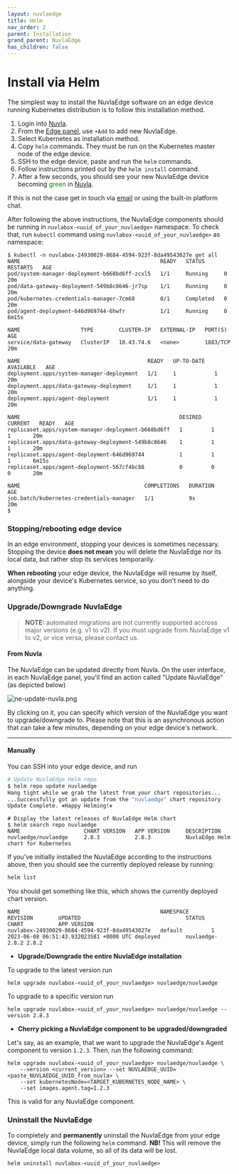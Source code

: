 ```yaml
---
layout: nuvlaedge
title: Helm
nav_order: 2
parent: Installation
grand_parent: NuvlaEdge
has_children: false
---
```


# Install via Helm

The simplest way to install the NuvlaEdge software on an edge device running
Kubernetes distribution is to follow this installation method. 

1. Login into [Nuvla](https://nuvla.io).
2. From the [Edge panel](https://nuvla.io/ui/edges), use `+Add` to add new NuvlaEdge.
3. Select Kubernetes as installation method.
4. Copy `helm` commands. They must be run on the Kubernetes master node of the edge device.
5. SSH to the edge device, paste and run the `helm` commands.
6. Follow instructions printed out by the `helm install` command.
7. After a few seconds, you should see your new NuvlaEdge device
   becoming <span style="color:green">green</span>
   in [Nuvla](https://nuvla.io/ui/edges).

If this is not the case get in touch via [email](mailto:support@sixsq.com) or
using the built-in platform chat.

After following the above instructions, the NuvlaEdge components should be
running in `nuvlabox-<uuid_of_your_nuvlaedge>` namespace. To check that, run
`kubectl` command using `nuvlabox-<uuid_of_your_nuvlaedge>` as namespace:

```shell
$ kubectl -n nuvlabox-24930029-8684-4594-923f-8da49543027e get all
NAME                                            READY   STATUS      RESTARTS   AGE
pod/system-manager-deployment-b668bd6ff-zcxl5   1/1     Running     0          20m
pod/data-gateway-deployment-549b8c8646-jr7sp    1/1     Running     0          20m
pod/kubernetes-credentials-manager-7cm68        0/1     Completed   0          20m
pod/agent-deployment-646d969744-6hwfr           1/1     Running     0          6m15s

NAME                   TYPE        CLUSTER-IP   EXTERNAL-IP   PORT(S)    AGE
service/data-gateway   ClusterIP   10.43.74.6   <none>        1883/TCP   20m

NAME                                        READY   UP-TO-DATE   AVAILABLE   AGE
deployment.apps/system-manager-deployment   1/1     1            1           20m
deployment.apps/data-gateway-deployment     1/1     1            1           20m
deployment.apps/agent-deployment            1/1     1            1           20m

NAME                                                  DESIRED   CURRENT   READY   AGE
replicaset.apps/system-manager-deployment-b668bd6ff   1         1         1       20m
replicaset.apps/data-gateway-deployment-549b8c8646    1         1         1       20m
replicaset.apps/agent-deployment-646d969744           1         1         1       6m15s
replicaset.apps/agent-deployment-567cf4bc88           0         0         0       20m

NAME                                       COMPLETIONS   DURATION   AGE
job.batch/kubernetes-credentials-manager   1/1           9s         20m
$
```

### Stopping/rebooting edge device

In an edge environment, stopping your devices is sometimes necessary. Stopping
the device **does not mean** you will delete the NuvlaEdge nor its local data,
but rather stop its services temporarily.

**When rebooting** your edge device, the NuvlaEdge will resume by itself,
alongside your device's Kubernetes service, so you don't need to do anything.

### Upgrade/Downgrade NuvlaEdge

> **NOTE:** automated migrations are not currently supported accross major 
> versions (e.g. v1 to v2). If you must upgrade from NuvlaEdge v1 to v2, or 
> vice versa, please contact us.

#### From Nuvla

The NuvlaEdge can be updated directly from Nuvla. On the user interface, in each
NuvlaEdge panel, you'll find an action called "Update NuvlaEdge" (as depicted
below)

![ne-update-nuvla.png](/assets/img/ne-update-nuvla.png)

By clicking on it, you can specify which version of the NuvlaEdge you want to
upgrade/downgrade to. Please note that this is an asynchronous action that can
take a few minutes, depending on your edge device's network.

---

#### Manually

You can SSH into your edge device, and run 

```bash
# Update NuvlaEdge Helm repo
$ helm repo update nuvlaedge
Hang tight while we grab the latest from your chart repositories...
...Successfully got an update from the "nuvlaedge" chart repository
Update Complete. ⎈Happy Helming!⎈
```
```shell
# Display the latest releases of NuvlaEdge Helm chart
$ helm search repo nuvlaedge
NAME                    CHART VERSION   APP VERSION     DESCRIPTION
nuvlaedge/nuvlaedge     2.8.3           2.8.3           NuvlaEdge Helm chart for Kubernetes
```

If you've initially installed the NuvlaEdge according to the instructions above,
then you should see the currently deployed release by running:

```bash
helm list
```

You should get something like this, which shows the currently deployed chart version.

```
NAME                                            NAMESPACE       REVISION        UPDATED                                 STATUS          CHART           APP VERSION
nuvlabox-24930029-8684-4594-923f-8da49543027e   default         1               2023-06-08 06:51:43.932023581 +0000 UTC deployed        nuvlaedge-2.8.2 2.8.2
```

- **Upgrade/Downgrade the entire NuvlaEdge installation** 

To upgrade to the latest version run

```shell
helm upgrade nuvlabox-<uuid_of_your_nuvlaedge> nuvlaedge/nuvlaedge
```

To upgrade to a specific version run

```shell
helm upgrade nuvlabox-<uuid_of_your_nuvlaedge> nuvlaedge/nuvlaedge --version 2.8.3
```

- **Cherry picking a NuvlaEdge component to be upgraded/downgraded** 

Let's say, as an example, that we want to upgrade the NuvlaEdge's Agent
component to version `1.2.3`. Then, run the following command:
  
```shell
helm upgrade nuvlabox-<uuid_of_your_nuvlaedge> nuvlaedge/nuvlaedge \
    --version <current_version> --set NUVLAEDGE_UUID=<paste_NUVLAEDGE_UUID_from_nuvla> \
    --set kubernetesNode=<TARGET_KUBERNETES_NODE_NAME> \
    --set images.agent.tag=1.2.3
```
  This is valid for any NuvlaEdge component. 

### Uninstall the NuvlaEdge

To completely and **permanently** uninstall the NuvlaEdge from your edge device,
simply run the following `helm` command. **NB!** This will remove the NuvlaEdge
local data volume, so all of its data will be lost.

```shell
helm uninstall nuvlabox-<uuid_of_your_nuvlaedge>
```
